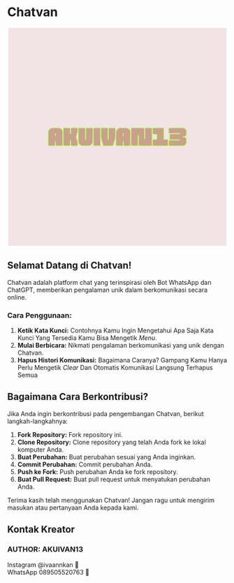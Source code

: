 # Chatvan

<p align="center">
  <img src="img/logo.png" alt="Chatvan Logo">
</p>

## Selamat Datang di Chatvan!

Chatvan adalah platform chat yang terinspirasi oleh Bot WhatsApp dan ChatGPT, memberikan pengalaman unik dalam berkomunikasi secara online.

### Cara Penggunaan:

1. **Ketik Kata Kunci:** Contohnya Kamu Ingin Mengetahui Apa Saja Kata Kunci Yang Tersedia Kamu Bisa Mengetik *Menu*.
2. **Mulai Berbicara:** Nikmati pengalaman berkomunikasi yang unik dengan Chatvan.
3. **Hapus Histori Komunikasi:** Bagaimana Caranya? Gampang Kamu Hanya Perlu Mengetik *Clear* Dan Otomatis Komunikasi Langsung Terhapus Semua

## Bagaimana Cara Berkontribusi?

Jika Anda ingin berkontribusi pada pengembangan Chatvan, berikut langkah-langkahnya:

1. **Fork Repository:** Fork repository ini.
2. **Clone Repository:** Clone repository yang telah Anda fork ke lokal komputer Anda.
3. **Buat Perubahan:** Buat perubahan sesuai yang Anda inginkan.
4. **Commit Perubahan:** Commit perubahan Anda.
5. **Push ke Fork:** Push perubahan Anda ke fork repository.
6. **Buat Pull Request:** Buat pull request untuk menyatukan perubahan Anda.

Terima kasih telah menggunakan Chatvan! Jangan ragu untuk mengirim masukan atau pertanyaan Anda kepada kami.

## Kontak Kreator
### AUTHOR: **AKUIVAN13**
Instagram @ivaannkan 📸  
WhatsApp 089505520763 📱  
